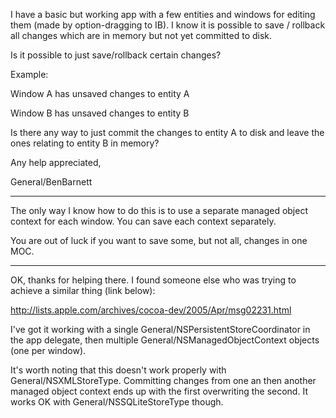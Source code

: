 I have a basic but working app with a few entities and windows for editing them (made by option-dragging to IB). I know it is possible to save / rollback all changes which are in memory but not yet committed to disk.

Is it possible to just save/rollback certain changes?

Example:

Window A has unsaved changes to entity A

Window B has unsaved changes to entity B


Is there any way to just commit the changes to entity A to disk and leave the ones relating to entity B in memory?

Any help appreciated,

General/BenBarnett

----

The only way I know how to do this is to use a separate managed object context for each window. You can save each context separately.

You are out of luck if you want to save some, but not all, changes in one MOC.

----

OK, thanks for helping there. I found someone else who was trying to achieve a similar thing (link below):

http://lists.apple.com/archives/cocoa-dev/2005/Apr/msg02231.html


I've got it working with a single General/NSPersistentStoreCoordinator in the app delegate, then multiple General/NSManagedObjectContext objects (one per window).

It's worth noting that this doesn't work properly with General/NSXMLStoreType. Committing changes from one an then another managed object context ends up with the first overwriting the second. It works OK with General/NSSQLiteStoreType though.